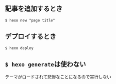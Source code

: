 ## 記事を追加するとき
`$ hexo new "page title"`

## デプロイするとき
`$ hexo deploy`

## `$ hexo generate`は使わない
テーマがロードされて悲惨なことになるので実行しない
